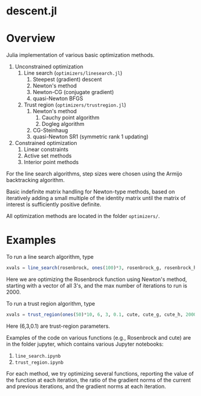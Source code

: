 # descent.jl

# Overview
Julia implementation of various basic optimization methods.

1. Unconstrained optimization
    1. Line search (`optimizers/linesearch.jl`)
        1. Steepest (gradient) descent
        2. Newton's method
        3. Newton-CG (conjugate gradient)
        3. quasi-Newton BFGS
    2. Trust region (`optimizers/trustregion.jl`)
        1. Newton's method
            1. Cauchy point algorithm
            2. Dogleg algorithm
        2. CG-Steinhaug
        3. quasi-Newton SR1 (symmetric rank 1 updating)
2. Constrained optimization
    1. Linear constraints
    2. Active set methods
    3. Interior point methods

For the line search algorithms, step sizes were chosen using the Armijo
backtracking algorithm.

Basic indefinite matrix handling for Newton-type methods, based on iteratively adding a small
multiple of the identity matrix until the matrix of interest is sufficiently
positive definite.

All optimization methods are located in the folder `optimizers/`.


# Examples

To run a line search algorithm, type

```julia
xvals = line_search(rosenbrock, ones(100)*3, rosenbrock_g, rosenbrock_h, "newton", 2000)
```
Here we are optimizing the Rosenbrock function using Newton's method, starting with a vector of all 3's, and the max number of iterations to run is 2000.

To run a trust region algorithm, type
```julia
xvals = trust_region(ones(50)*10, 6, 3, 0.1, cute, cute_g, cute_h, 2000, "dogleg")
```
Here (6,3,0.1) are trust-region parameters.

Examples of the code on various functions (e.g., Rosenbrock and cute) are in the
folder jupyter, which contains various Jupyter notebooks:

1. `line_search.ipynb`
2. `trust_region.ipynb`

For each method, we try optimizing several functions, reporting the value of the
function at each iteration, the ratio of the gradient norms of the current and
previous iterations, and the gradient norms at each iteration.

